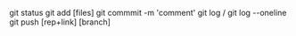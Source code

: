 git status
git add [files]
git commmit -m 'comment'
git log / git log --oneline
git push [rep+link] [branch]
